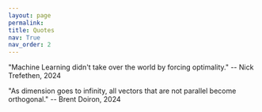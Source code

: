 ```yaml
---
layout: page
permalink: 
title: Quotes
nav: True
nav_order: 2
---
```


"Machine Learning didn't take over the world by forcing optimality." -- Nick Trefethen, 2024

"As dimension goes to infinity, all vectors that are not parallel become orthogonal." -- Brent Doiron, 2024